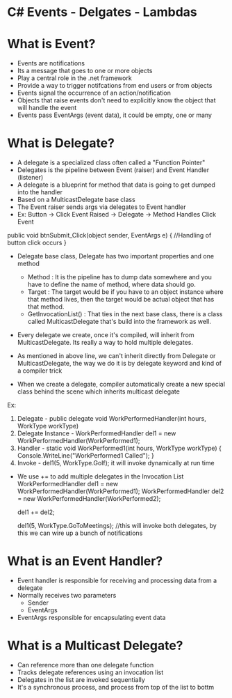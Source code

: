 # C# Events - Delgates - Lambdas

# What is Event?
* Events are notifications
* Its a message that goes to one or more objects
* Play a central role in the .net framework
* Provide a way to trigger notifcations from end users or from objects
* Events signal the occurrence of an action/notification
* Objects that raise events don't need to explicitly know the object that will handle the event
* Events pass EventArgs (event data), it could be empty, one or many

# What is Delegate?
* A delegate is a specialized class often called a "Function Pointer"
* Delegates is the pipeline between Event (raiser) and Event Handler (listener)
* A delegate is a blueprint for method that data is going to get dumped into the handler
* Based on a MulticastDelegate base class
* The Event raiser sends args via delegates to Event handler
* Ex: Button -> Click Event Raised -> Delegate -> Method Handles Click Event

public void btnSubmit_Click(object sender, EventArgs e) {
	//Handling of button click occurs
}
* Delegate base class, Delegate has two important properties and one method
	- Method : It is the pipeline has to dump data somewhere and you have to define the name of method, where data should go.
	- Target : The target would be if you have to an object instance where that method lives, then the target would be actual object that has that method.
	- GetInvocationList() : That ties in the next base class, there is a class called MulticastDelegate that's build into the framework as well.

* Every delegate we create, once it's compiled, will inherit from MulticastDelegate. Its really a way to hold multiple delegates.
* As mentioned in above line, we can't inherit directly from Delegate or MulticastDelegate, the way we do it is by delegate keyword and kind of a compiler trick
* When we create a delegate, compiler automatically create a new special class behind the scene which inherits multicast delegate

Ex: 
1) Delegate - public delegate void WorkPerformedHandler(int hours, WorkType workType)
2) Delegate Instance - WorkPerformedHandler del1 = new WorkPerformedHandler(WorkPerformed1);
3) Handler - 
			static void WorkPerformed1(int hours, WorkType workType)
			{
				Console.WriteLine("WorkPerformed1 Called");
			}
4) Invoke - del1(5, WorkType.Golf); it will invoke dynamically at run time

* We use += to add multiple delegates in the Invocation List
	WorkPerformedHandler del1 = new WorkPerformedHandler(WorkPerformed1);
	WorkPerformedHandler del2 = new WorkPerformedHandler(WorkPerformed2);

	del1 += del2;

	del1(5, WorkType.GoToMeetings); //this will invoke both delegates, by this we can wire up a bunch of notifications

# What is an Event Handler?
* Event handler is responsible for receiving and processing data from a delegate
* Normally receives two parameters
	- Sender
	- EventArgs
* EventArgs responsible for encapsulating event data

# What is a Multicast Delegate?
* Can reference more than one delegate function
* Tracks delegate references using an invocation list
* Delegates in the list are invoked sequentially
* It's a synchronous process, and process from top of the list to bottm